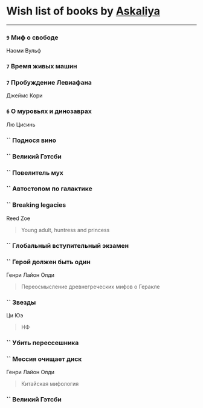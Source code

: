 # Wish list of books by [Askaliya](http://vk.com/id326783541)
---

### `9` Миф о свободе
Наоми Вульф

### `7` Время живых машин

### `7` Пробуждение Левиафана
Джеймс Кори

### `6` О муровьях и динозаврах
Лю Цисинь

### `` Поднося вино

### `` Великий Гэтсби

### `` Повелитель мух

### `` Автостопом по галактике

### `` Breaking legacies
Reed Zoe
> Young adult,  huntress and princess

### `` Глобальный вступительный экзамен

### `` Герой должен быть один
Генри Лайон Олди
> Переосмысление древнегреческих мифов о Геракле

### `` Звезды
Ци Юэ
> НФ

### `` Убить перессешника

### `` Мессия очищает диск
Генри Лайон Олди
> Китайская мифология

### `` Великий Гэтсби

